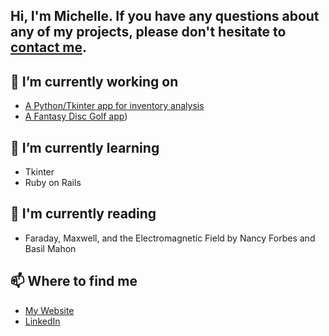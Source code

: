 Hi, I'm Michelle. If you have any questions about any of my projects, please don't hesitate to [contact me](https://michellef.dev/contact).
---

## 🔭 I’m currently working on
- [A Python/Tkinter app for inventory analysis]([https://production-planner-demo.michellef.dev](https://github.com/michellevit/Amazon-Inventory-Checker-App))
- [A Fantasy Disc Golf app](https://github.com/michellevit/DG-Draft))
 
## 🌱 I’m currently learning
- Tkinter
- Ruby on Rails

## 📖 I'm currently reading
- Faraday, Maxwell, and the Electromagnetic Field by Nancy Forbes and Basil Mahon
 
## 📫 Where to find me
- [My Website](https://michellef.dev)
- [LinkedIn](https://www.linkedin.com/in/michelle-flandin/)


<!--
**michellevit/michellevit** is a ✨ _special_ ✨ repository because its `README.md` (this file) appears on your GitHub profile.

Here are some ideas to get you started:

- 🔭 I’m currently working on ...
- 🌱 I’m currently learning ...
- 👯 I’m looking to collaborate on ...
- 🤔 I’m looking for help with ...
- 💬 Ask me about ...
- 📫 How to reach me: ...
- 😄 Pronouns: ...
- ⚡ Fun fact: ...
-->
